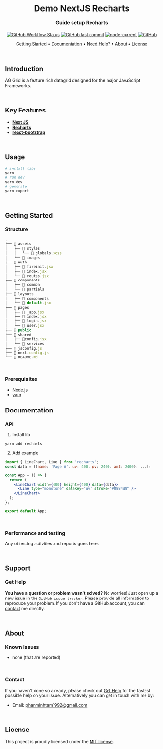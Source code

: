# <h1 align="center" style="font-weight: bold; margin-top: 20px; margin-bottom: 20px;">Demo NextJS Recharts</h1>
  
<h3 align="center" style="font-weight: bold; margin-top: 20px; margin-bottom: 20px;">Guide setup Recharts</h3>
  
<p align="center">
  <a href="https://github.com/tampm92/demo-nextjs-recharts"><img alt="GitHub Workflow Status" src="https://img.shields.io/github/workflow/status/tampm92/demo-nextjs-recharts/build"></a>
  <a href="#last-commit"><img alt="GitHub last commit" src="https://img.shields.io/github/last-commit/tampm92/demo-nextjs-recharts"></a>
  <a href="#node-current"><img alt="node-current" src="https://img.shields.io/node/v/next"></a>
  <a href="#license"><img alt="GitHub" src="https://img.shields.io/github/license/tampm92/demo-nextjs-recharts"></a>
</p>
  
<p align="center">
  <a href="#getting-started">Getting Started</a> •
  <a href="#documentation">Documentation</a> •
  <a href="#support">Need Help?</a> •
  <a href="#about">About</a> •
  <a href="#license">License</a>
</p>
  
<br/>

## Introduction

AG Grid is a feature rich datagrid designed for the major JavaScript Frameworks.

<br/>
  
## Key Features

- **[Next JS](https://nextjs.org/docs/getting-started)**
- **[Recharts](https://recharts.org/)**
- **[react-bootstrap](https://react-bootstrap.github.io)**

<br/>
  
## Usage

```sh
# install libs
yarn
# run dev
yarn dev
# generate
yarn export
```

<br/>
  
## Getting Started

### **Structure**

```js
.
├── 📁 assets
│   ├── 📁 styles
│   │   └── 📝 globals.scss
│   └── 📁 images
├── 📁 auth
│   ├── 📝 fireinit.jsx
│   ├── 📝 index.jsx
│   └── 📝 routes.jsx
├── 📁 components
│   ├── 📁 common
│   └── 📁 partials
├── 📁 layouts
│   ├── 📁 components
│   └── 📝 default.jsx
├── 📁 pages
│   ├── 📝 _app.jsx
│   ├── 📝 index.jsx
│   ├── 📝 login.jsx
│   └── 📝 user.jsx
├── 📁 public
├── 📁 shared
│   ├── 📝config.jsx
│   └── 📁 services
├── 📝 jsconfig.js
├── 📝 next.config.js
└── 📝 README.md
```

<br/>

### **Prerequisites**

- [Node.js](https://nodejs.org/en)
- [yarn](https://yarnpkg.com/getting-started/install)
  
## Documentation

### **API**

1. Install lib

```bash
yarn add recharts
```

2. Add example

```jsx
import { LineChart, Line } from 'recharts';
const data = [{name: 'Page A', uv: 400, pv: 2400, amt: 2400}, ...];

const App = () => {
  return (
    <LineChart width={400} height={400} data={data}>
      <Line type="monotone" dataKey="uv" stroke="#8884d8" />
    </LineChart>
  );
};

export default App;
```

<br/>

### **Performance and testing**

Any of testing activities and reports goes here.

<br/>

## Support
  
### **Get Help**
  
**You have a question or problem wasn't solved?** No worries! Just open up a new issue in the `GitHub issue tracker`. Please provide all information to reproduce your problem. If you don't have a GitHub account, you can [contact](#contact) me directly.
  
<br/>
  
## About

### **Known Issues**
  
 - none (that are reported)

<br/>
  
### **Contact**
  
If you haven't done so already, please check out [Get Help](#get-help) for the fastest possible help on your issue. Alternatively you can get in touch with me by:

- Email: phanminhtam1992@gmail.com
  
<br/>

## License

This project is proudly licensed under the [MIT license][git-license].

<!-- LINKS -->
<!-- in-line references: websites -->
[tampm.com]:https://tampm.com
[react-bootstrap]:https://react-bootstrap.github.io/

<!-- in-line references to github -->

[git-profile]:https://github.com/tampm92
[git-readme]:README.md
[git-license]:LICENSE.md